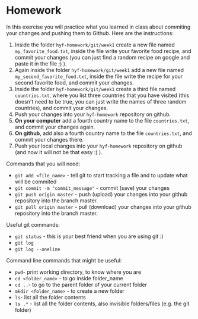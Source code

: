 # Homework

In this exercise you will practice what you learned in class about commiting your changes and pushing them to Github. Here are the instructions:

1. Inside the folder `hyf-homework/git/week1` create a new file named `my_favorite_food.txt`, inside the file write your favorite food recipe, and commit your changes (you can just find a random recipe on google and paste it in the file ;) ).
2. Again inside the folder `hyf-homework/git/week1` add a new file named `my_second_favorite_food.txt`, inside the file write the recipe for your second favorite food, and commit your changes.
3. Inside the folder `hyf-homework/git/week1` create a third file named `countries.txt`, where you list three countries that you have visited (this doesn't need to be true, you can just write the names of three random countries), and commit your changes.
4. Push your changes into your `hyf-homework` repository on github.
5. **On your computer** add a fourth country name to the file `countries.txt`, and commit your changes again.
6. **On github**, add also a fourth country name to the file `countries.txt`, and commit your changes there.
7. Push your local changes into your `hyf-homework` repository on github (and now it will not be that easy :) ).


Commands that you will need:
 - `git add <file_name>` - tell git to start tracking a file and to update what will be commited
 - `git commit -m "commit_message"` - commit (save) your changes
 - `git push origin master` - push (upload) your changes into your github repository into the branch master.
 - `git pull origin master` - pull (download) your changes into your github repository into the branch master.


Useful git commands:
  - `git status`  - this is your best friend when you are using git :)
  - `git log`
  - `git log --oneline`


Command line commands that might be useful:
 - `pwd`- print working directory, to know where you are 
 - `cd <folder_name>` - to go inside folder_name
 - `cd ..`- to go to the parent folder of your current folder
 - `mkdir <folder_name>` - to create a new folder
 - `ls`- list all the folder contents
 - `ls .*` - list all the folder contents, also invisible folders/files (e.g. the git folder)
